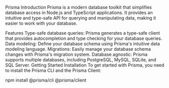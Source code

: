Prisma
Introduction
Prisma is a modern database toolkit that simplifies database access in Node.js and TypeScript applications. It provides an intuitive and type-safe API for querying and manipulating data, making it easier to work with your database.

Features
Type-safe database queries: Prisma generates a type-safe client that provides autocompletion and type checking for your database queries.
Data modeling: Define your database schema using Prisma's intuitive data modeling language.
Migrations: Easily manage your database schema changes with Prisma's migration system.
Database agnostic: Prisma supports multiple databases, including PostgreSQL, MySQL, SQLite, and SQL Server.
Getting Started
Installation
To get started with Prisma, you need to install the Prisma CLI and the Prisma Client:

npm install @prisma/cli @prisma/client
